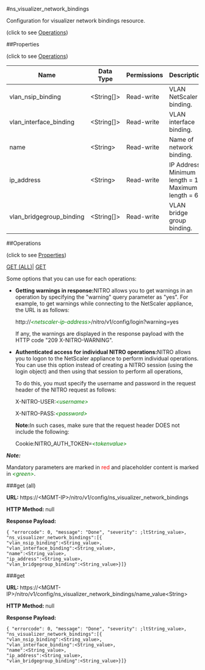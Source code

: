 #ns_visualizer_network_bindings



Configuration for visualizer network bindings resource.

<span>(click to see [Operations](#operations))</span>



##Properties 

<span>(click to see [Operations](#operations))</span>





<table><thead><tr><th>Name</th><th>Data Type</th><th>Permissions</th><th>Description</th></tr></thead><tbody><tr><td>vlan_nsip_binding</td><td>&lt;String[]></td><td>Read-write</td><td>VLAN NetScaler binding.</td></tr><tr><td>vlan_interface_binding</td><td>&lt;String[]></td><td>Read-write</td><td>VLAN interface binding.</td></tr><tr><td>name</td><td>&lt;String></td><td>Read-write</td><td>Name of network binding.</td></tr><tr><td>ip_address</td><td>&lt;String></td><td>Read-write</td><td>IP Address.<br>Minimum length = 1<br>Maximum length = 64</td></tr><tr><td>vlan_bridgegroup_binding</td><td>&lt;String[]></td><td>Read-write</td><td>VLAN bridge group binding.</td></tr></tbody></table>

##Operations 

<span>(click to see [Properties](#properties))</span>





[GET (ALL)](#get-all)| [GET](#get)





Some options that you can use for each operations:

<ul><li><p><b>Getting warnings in response:</b>NITRO allows you to get warnings in an operation by specifying the "warning" query parameter as "yes". For example, to get warnings while connecting to the NetScaler appliance, the URL is as follows:</p><p>http://<span style="color:green;font-style:italic;">&lt;netscaler-ip-address&gt;</span>/nitro/v1/config/login?warning=yes</p><p>If any, the warnings are displayed in the response payload with the HTTP code "209 X-NITRO-WARNING".</p></li><li><p><b>Authenticated access for individual NITRO operations:</b>NITRO allows you to logon to the NetScaler appliance to perform individual operations. You can use this option instead of creating a NITRO session (using the login object) and then using that session to perform all operations,</p><p>To do this, you must specify the username and password in the request header of the NITRO request as follows:</p><p>X-NITRO-USER:<span style="color:green;font-style:italic;">&lt;username&gt;</span></p><p>X-NITRO-PASS:<span style="color:green;font-style:italic;">&lt;password&gt;</span></p><p><b>Note:</b>In such cases, make sure that the request header DOES not include the following:</p><p>Cookie:NITRO_AUTH_TOKEN=<span style="color:green;font-style:italic;">&lt;tokenvalue&gt;</span></p></li></ul>







***Note:*** 

Mandatory parameters are marked in <span style="color:#FF0000;">red</span> and placeholder content is marked in <span style="color:green;font-style:italic">&lt;green&gt;</span>.



###get (all)







<b>URL: </b>https://&lt;MGMT-IP&gt;/nitro/v1/config/ns_visualizer_network_bindings

<b>HTTP Method: </b>null

<b>Response Payload: </b>
```
{ "errorcode": 0, "message": "Done", "severity": ;ltString_value>, "ns_visualizer_network_bindings":[{
"vlan_nsip_binding":<String_value>,
"vlan_interface_binding":<String_value>,
"name":<String_value>,
"ip_address":<String_value>,
"vlan_bridgegroup_binding":<String_value>}]}
```







###get







<b>URL: </b>https://&lt;MGMT-IP&gt;/nitro/v1/config/ns_visualizer_network_bindings/name_value&lt;String&gt;

<b>HTTP Method: </b>null

<b>Response Payload: </b>
```
{ "errorcode": 0, "message": "Done", "severity": ;ltString_value>, "ns_visualizer_network_bindings":[{
"vlan_nsip_binding":<String_value>,
"vlan_interface_binding":<String_value>,
"name":<String_value>,
"ip_address":<String_value>,
"vlan_bridgegroup_binding":<String_value>}]}
```







